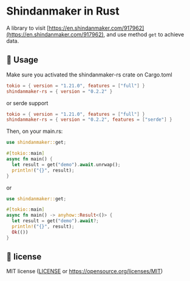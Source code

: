 # Shindanmaker in Rust
A library to visit [https://en.shindanmaker.com/917962](https://en.shindanmaker.com/917962), and use method `get` to achieve data.

## 📔 Usage
Make sure you activated the shindanmaker-rs crate on Cargo.toml
```toml
tokio = { version = "1.21.0", features = ["full"] }
shindanmaker-rs = { version = "0.2.2" }
```
or serde support
```toml
tokio = { version = "1.21.0", features = ["full"] }
shindanmaker-rs = { version = "0.2.2", features = ["serde"] }
```
Then, on your main.rs:
```rust
use shindanmaker::get;

#[tokio::main]
async fn main() {
  let result = get("demo").await.unrwap();
  println!("{}", result);
}
```
or
```rust
use shindanmaker::get;

#[tokio::main]
async fn main() -> anyhow::Result<()> {
  let result = get("demo").await?;
  println!("{}", result);
  Ok(())
}
```

## 📔 license
MIT license ([LICENSE](./LICENSE) or https://opensource.org/licenses/MIT)

